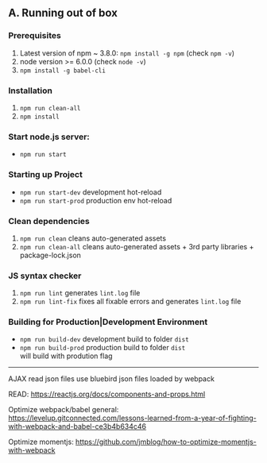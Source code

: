 ## A. Running out of box

### Prerequisites
1. Latest version of npm ~ 3.8.0: `npm install -g npm` (check `npm -v`)  
2. node version >= 6.0.0 (check `node -v`)  
3. `npm install -g babel-cli`  

### Installation
1. `npm run clean-all`  
2. `npm install`

### Start node.js server:
- `npm run start`

### Starting up Project 
- `npm run start-dev` development hot-reload
- `npm run start-prod` production env hot-reload
  
### Clean dependencies
1. `npm run clean` cleans auto-generated assets
2. `npm run clean-all` cleans auto-generated assets + 3rd party libraries + package-lock.json

### JS syntax checker
1. `npm run lint`  generates `lint.log` file
2. `npm run lint-fix` fixes all fixable errors and generates `lint.log` file


### Building for Production|Development Environment
- `npm run build-dev` development build to folder `dist`
- `npm run build-prod` production build to folder `dist`  
will build with prodution flag

---
AJAX read json files use bluebird
json files loaded by webpack


READ:
https://reactjs.org/docs/components-and-props.html

Optimize webpack/babel general:
https://levelup.gitconnected.com/lessons-learned-from-a-year-of-fighting-with-webpack-and-babel-ce3b4b634c46

Optimize momentjs:
https://github.com/jmblog/how-to-optimize-momentjs-with-webpack
